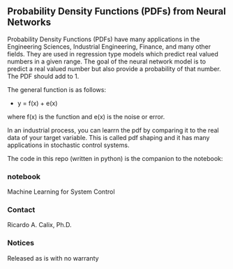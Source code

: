 ## Probability Density Functions (PDFs) from Neural Networks

Probability Density Functions (PDFs) have many applications in the Engineering Sciences, Industrial Engineering, Finance, and many other fields. They are used in regression type models which predict real valued numbers in a given range. The goal of the neural network model is to predict a real valued number but also provide a probability of that number. The PDF should add to 1. 

The general function is as follows:

*   y = f(x) + e(x)

where  f(x) is the function and e(x) is the noise or error. 

In an industrial process, you can learrn the pdf by comparing it to the real data of your target variable. This is called pdf shaping and it has many applications in stochastic control systems. 

The code in this repo (written in python) is the companion to the notebook:

### notebook

Machine Learning for System Control




### Contact
Ricardo A. Calix, Ph.D.

### Notices
Released as is with no warranty

